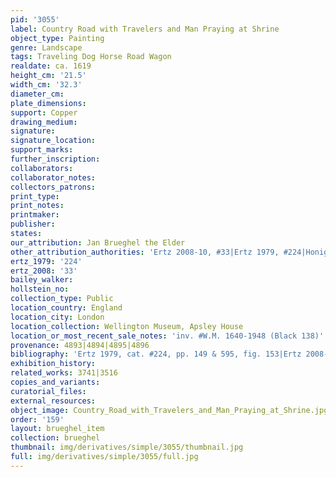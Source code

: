```yaml
---
pid: '3055'
label: Country Road with Travelers and Man Praying at Shrine
object_type: Painting
genre: Landscape
tags: Traveling Dog Horse Road Wagon
realdate: ca. 1619
height_cm: '21.5'
width_cm: '32.3'
diameter_cm: 
plate_dimensions: 
support: Copper
drawing_medium: 
signature: 
signature_location: 
support_marks: 
further_inscription: 
collaborators: 
collaborator_notes: 
collectors_patrons: 
print_type: 
print_notes: 
printmaker: 
publisher: 
states: 
our_attribution: Jan Brueghel the Elder
other_attribution_authorities: 'Ertz 2008-10, #33|Ertz 1979, #224|Honig database'
ertz_1979: '224'
ertz_2008: '33'
bailey_walker: 
hollstein_no: 
collection_type: Public
location_country: England
location_city: London
location_collection: Wellington Museum, Apsley House
location_or_most_recent_sale_notes: 'inv. #W.M. 1640-1948 (Black 138)'
provenance: 4893|4894|4895|4896
bibliography: 'Ertz 1979, cat. #224, pp. 149 & 595, fig. 153|Ertz 2008-10, cat. #33'
exhibition_history: 
related_works: 3741|3516
copies_and_variants: 
curatorial_files: 
external_resources: 
object_image: Country_Road_with_Travelers_and_Man_Praying_at_Shrine.jpg
order: '159'
layout: brueghel_item
collection: brueghel
thumbnail: img/derivatives/simple/3055/thumbnail.jpg
full: img/derivatives/simple/3055/full.jpg
---
```


